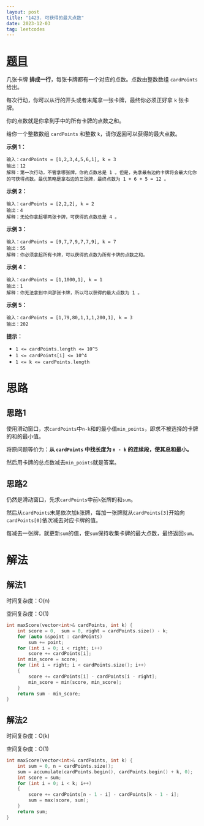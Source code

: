 ```yaml
---
layout: post
title: "1423. 可获得的最大点数"
date: 2023-12-03
tag: leetcodes
---
```


# [题目](https://leetcode.cn/problems/maximum-points-you-can-obtain-from-cards/) 

几张卡牌 **排成一行**，每张卡牌都有一个对应的点数。点数由整数数组 `cardPoints` 给出。

每次行动，你可以从行的开头或者末尾拿一张卡牌，最终你必须正好拿 `k` 张卡牌。

你的点数就是你拿到手中的所有卡牌的点数之和。

给你一个整数数组 `cardPoints` 和整数 `k`，请你返回可以获得的最大点数。

 

**示例 1：**

```
输入：cardPoints = [1,2,3,4,5,6,1], k = 3
输出：12
解释：第一次行动，不管拿哪张牌，你的点数总是 1 。但是，先拿最右边的卡牌将会最大化你的可获得点数。最优策略是拿右边的三张牌，最终点数为 1 + 6 + 5 = 12 。
```

**示例 2：**

```
输入：cardPoints = [2,2,2], k = 2
输出：4
解释：无论你拿起哪两张卡牌，可获得的点数总是 4 。
```

**示例 3：**

```
输入：cardPoints = [9,7,7,9,7,7,9], k = 7
输出：55
解释：你必须拿起所有卡牌，可以获得的点数为所有卡牌的点数之和。
```

**示例 4：**

```
输入：cardPoints = [1,1000,1], k = 1
输出：1
解释：你无法拿到中间那张卡牌，所以可以获得的最大点数为 1 。 
```

**示例 5：**

```
输入：cardPoints = [1,79,80,1,1,1,200,1], k = 3
输出：202
```

 

**提示：**

- `1 <= cardPoints.length <= 10^5`
- `1 <= cardPoints[i] <= 10^4`
- `1 <= k <= cardPoints.length`



# 思路

## 思路1

使用滑动窗口，求`cardPoints`中`n-k`和的最小值`min_points`，即求不被选择的卡牌的和的最小值。

将原问题等价为：**从 `cardPoints` 中找长度为 `n - k` 的连续段，使其总和最小。** 

然后用卡牌的总点数减去`min_points`就是答案。

## 思路2

仍然是滑动窗口，先求`cardPoints`中前`k`张牌的和`sum`。

然后从`cardPoints`末尾依次加`k`张牌，每加一张牌就从`cardPoints[3]`开始向`cardPoints[0]`依次减去对应卡牌的值。

每减去一张牌，就更新`sum`的值，使`sum`保持收集卡牌的最大点数，最终返回`sum`。



# 解法

## 解法1

时间复杂度：O(n)

空间复杂度：O(1)

```cpp
int maxScore(vector<int>& cardPoints, int k) {
    int score = 0,  sum = 0, right = cardPoints.size() - k;
    for (auto &&point : cardPoints)
        sum += point;
    for (int i = 0; i < right; i++)
        score += cardPoints[i];
    int min_score = score;
    for (int i = right; i < cardPoints.size(); i++)
    {
        score += cardPoints[i] - cardPoints[i - right];
        min_score = min(score, min_score);
    }
    return sum - min_score;
}
```



## 解法2

时间复杂度：O(k)

空间复杂度：O(1)

```c++
int maxScore(vector<int>& cardPoints, int k) {
    int sum = 0, n = cardPoints.size();
    sum = accumulate(cardPoints.begin(), cardPoints.begin() + k, 0);
    int score = sum;
    for (int i = 0; i < k; i++)
    {
        score += cardPoints[n - 1 - i] - cardPoints[k - 1 - i];
        sum = max(score, sum);
    }
    return sum;
}
```

